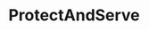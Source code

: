 ---
title: ProtectAndServe
crosslinks:
- NoParticipation
- videos
- pics
- funny
- gifs
- Portland
- TalesFromTheSquadCar
- phoenix
- Anarchism
- SeattleWA
- securityguards
- AskReddit
- BlackPeopleTwitter
- AskLEO
- aww
- politics
- rarepuppers
- JusticeServed
- Advice
- UpliftingNews
---